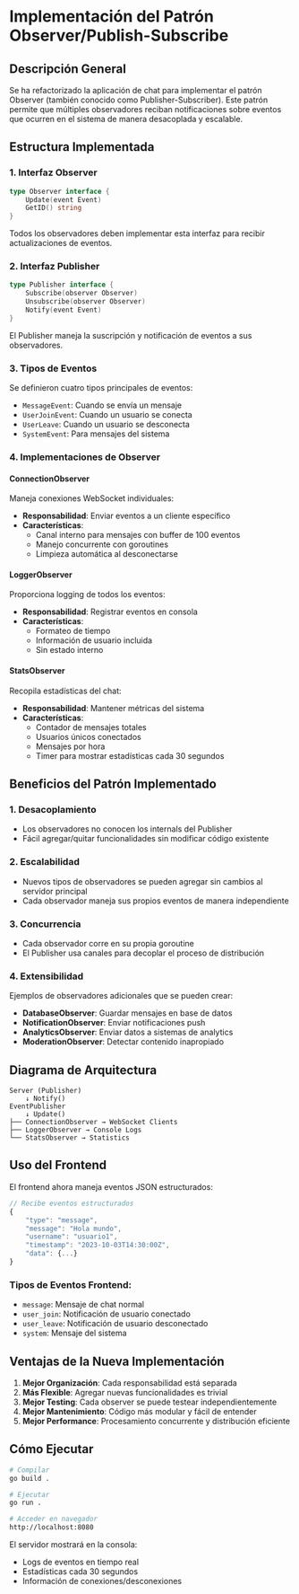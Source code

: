 # Implementación del Patrón Observer/Publish-Subscribe

## Descripción General

Se ha refactorizado la aplicación de chat para implementar el patrón Observer (también conocido como Publisher-Subscriber). Este patrón permite que múltiples observadores reciban notificaciones sobre eventos que ocurren en el sistema de manera desacoplada y escalable.

## Estructura Implementada

### 1. Interfaz Observer

```go
type Observer interface {
    Update(event Event)
    GetID() string
}
```

Todos los observadores deben implementar esta interfaz para recibir actualizaciones de eventos.

### 2. Interfaz Publisher

```go
type Publisher interface {
    Subscribe(observer Observer)
    Unsubscribe(observer Observer)
    Notify(event Event)
}
```

El Publisher maneja la suscripción y notificación de eventos a sus observadores.

### 3. Tipos de Eventos

Se definieron cuatro tipos principales de eventos:

- `MessageEvent`: Cuando se envía un mensaje
- `UserJoinEvent`: Cuando un usuario se conecta
- `UserLeave`: Cuando un usuario se desconecta  
- `SystemEvent`: Para mensajes del sistema

### 4. Implementaciones de Observer

#### ConnectionObserver

Maneja conexiones WebSocket individuales:

- **Responsabilidad**: Enviar eventos a un cliente específico
- **Características**: 
  - Canal interno para mensajes con buffer de 100 eventos
  - Manejo concurrente con goroutines
  - Limpieza automática al desconectarse

#### LoggerObserver

Proporciona logging de todos los eventos:

- **Responsabilidad**: Registrar eventos en consola
- **Características**: 
  - Formateo de tiempo
  - Información de usuario incluida
  - Sin estado interno

#### StatsObserver

Recopila estadísticas del chat:

- **Responsabilidad**: Mantener métricas del sistema
- **Características**:
  - Contador de mensajes totales
  - Usuarios únicos conectados
  - Mensajes por hora
  - Timer para mostrar estadísticas cada 30 segundos

## Beneficios del Patrón Implementado

### 1. **Desacoplamiento**
- Los observadores no conocen los internals del Publisher
- Fácil agregar/quitar funcionalidades sin modificar código existente

### 2. **Escalabilidad**
- Nuevos tipos de observadores se pueden agregar sin cambios al servidor principal
- Cada observador maneja sus propios eventos de manera independiente

### 3. **Concurrencia**
- Cada observador corre en su propia goroutine
- El Publisher usa canales para decoplar el proceso de distribución

### 4. **Extensibilidad**
Ejemplos de observadores adicionales que se pueden crear:

- **DatabaseObserver**: Guardar mensajes en base de datos
- **NotificationObserver**: Enviar notificaciones push
- **AnalyticsObserver**: Enviar datos a sistemas de analytics
- **ModerationObserver**: Detectar contenido inapropiado

## Diagrama de Arquitectura

```
Server (Publisher)
    ↓ Notify()
EventPublisher
    ↓ Update()
├── ConnectionObserver → WebSocket Clients
├── LoggerObserver → Console Logs
└── StatsObserver → Statistics
```

## Uso del Frontend

El frontend ahora maneja eventos JSON estructurados:

```javascript
// Recibe eventos estructurados
{
    "type": "message",
    "message": "Hola mundo",
    "username": "usuario1",
    "timestamp": "2023-10-03T14:30:00Z",
    "data": {...}
}
```

### Tipos de Eventos Frontend:

- `message`: Mensaje de chat normal
- `user_join`: Notificación de usuario conectado
- `user_leave`: Notificación de usuario desconectado  
- `system`: Mensaje del sistema

## Ventajas de la Nueva Implementación

1. **Mejor Organización**: Cada responsabilidad está separada
2. **Más Flexible**: Agregar nuevas funcionalidades es trivial
3. **Mejor Testing**: Cada observer se puede testear independientemente
4. **Mejor Mantenimiento**: Código más modular y fácil de entender
5. **Mejor Performance**: Procesamiento concurrente y distribución eficiente

## Cómo Ejecutar

```bash
# Compilar
go build .

# Ejecutar
go run .

# Acceder en navegador
http://localhost:8080
```

El servidor mostrará en la consola:
- Logs de eventos en tiempo real
- Estadísticas cada 30 segundos
- Información de conexiones/desconexiones
